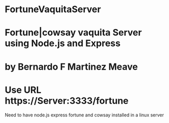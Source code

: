 # FortuneVaquitaServer

# Fortune|cowsay vaquita Server using Node.js and Express 
# by Bernardo F Martinez Meave
# Use URL https://Server:3333/fortune

Need to have node.js express fortune and cowsay installed in a linux server